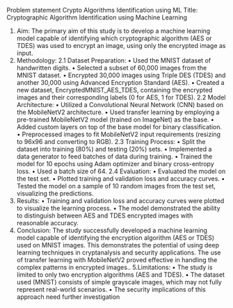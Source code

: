 Problem statement
Crypto Algorithms Identification using ML
Title: Cryptographic Algorithm Identification using Machine Learning
1. Aim: The primary aim of this study is to develop a machine learning model capable of
identifying which cryptographic algorithm (AES or TDES) was used to encrypt an
image, using only the encrypted image as input.
2. Methodology: 2.1 Dataset Preparation:
• Used the MNIST dataset of handwritten digits.
• Selected a subset of 60,000 images from the MNIST dataset.
• Encrypted 30,000 images using Triple DES (TDES) and another 30,000 using Advanced
Encryption Standard (AES).
• Created a new dataset, EncryptedMNIST_AES_TDES, containing the encrypted images
and their corresponding labels (0 for AES, 1 for TDES).
2.2 Model Architecture:
• Utilized a Convolutional Neural Network (CNN) based on the MobileNetV2
architecture.
• Used transfer learning by employing a pre-trained MobileNetV2 model (trained on
ImageNet) as the base.
• Added custom layers on top of the base model for binary classification.
• Preprocessed images to fit MobileNetV2 input requirements (resizing to 96x96 and
converting to RGB).
2.3 Training Process:
• Split the dataset into training (80%) and testing (20%) sets.
• Implemented a data generator to feed batches of data during training.
• Trained the model for 10 epochs using Adam optimizer and binary cross-entropy loss.
• Used a batch size of 64.
2.4 Evaluation:
• Evaluated the model on the test set.
• Plotted training and validation loss and accuracy curves.
• Tested the model on a sample of 10 random images from the test set, visualizing the
predictions.
3. Results:
• Training and validation loss and accuracy curves were plotted to visualize the learning
process.
• The model demonstrated the ability to distinguish between AES and TDES encrypted
images with reasonable accuracy.
4. Conclusion: The study successfully developed a machine learning model capable of
identifying the encryption algorithm (AES or TDES) used on MNIST images. This
demonstrates the potential of using deep learning techniques in cryptanalysis and
security applications. The use of transfer learning with MobileNetV2 proved effective in
handling the complex patterns in encrypted images..
5.Limitations:
• The study is limited to only two encryption algorithms (AES and TDES).
• The dataset used (MNIST) consists of simple grayscale images, which may not fully
represent real-world scenarios.
• The security implications of this approach need further investigation
